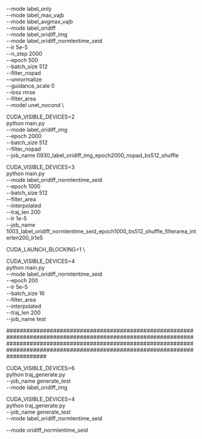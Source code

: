 
--mode label_only \
--mode label_max_vajb \
--mode label_avgmax_vajb \
--mode label_oridiff \
--mode label_oridiff_img \
--mode label_oridiff_normlentime_seid \
--lr 5e-5 \
--n_step 2000 \
--epoch 500 \
--batch_size 512 \
--filter_nopad \
--unnormalize \
--guidance_scale 0 \
--loss rmse \
--filter_area \
--model unet_nocond \

CUDA_VISIBLE_DEVICES=2 \
python main.py \
--mode label_oridiff_img \
--epoch 2000 \
--batch_size 512 \
--filter_nopad \
--job_name 0930_label_oridiff_img_epoch2000_nopad_bs512_shuffle

CUDA_VISIBLE_DEVICES=3 \
python main.py \
--mode label_oridiff_normlentime_seid \
--epoch 1000 \
--batch_size 512 \
--filter_area \
--interpolated \
--traj_len 200 \
--lr 1e-5 \
--job_name 1003_label_oridiff_normlentime_seid_epoch1000_bs512_shuffle_filterarea_interlen200_lr1e5













CUDA_LAUNCH_BLOCKING=1 \

CUDA_VISIBLE_DEVICES=4 \
python main.py \
--mode label_oridiff_normlentime_seid \
--epoch 200 \
--lr 5e-5 \
--batch_size 16 \
--filter_area \
--interpolated \
--traj_len 200 \
--job_name test











############################################################################################################################################################################################################################################


CUDA_VISIBLE_DEVICES=6 \
python traj_generate.py \
--job_name generate_test \
--mode label_oridiff_img 

CUDA_VISIBLE_DEVICES=4 \
python traj_generate.py \
--job_name generate_test \
--mode label_oridiff_normlentime_seid

--mode oridiff_normlentime_seid 

